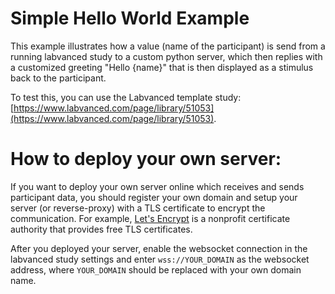 # Simple Hello World Example

This example illustrates how a value (name of the participant) is send from a running labvanced study to a custom python server, which then replies with a customized greeting "Hello {name}" that is then displayed as a stimulus back to the participant.

To test this, you can use the Labvanced template study: [https://www.labvanced.com/page/library/51053](https://www.labvanced.com/page/library/51053).

# How to deploy your own server:

If you want to deploy your own server online which receives and sends participant data, you should register your own domain and setup your server (or reverse-proxy) with a TLS certificate to encrypt the communication. For example, [Let's Encrypt](https://letsencrypt.org/) is a nonprofit certificate authority that provides free TLS certificates.

After you deployed your server, enable the websocket connection in the labvanced study settings and enter `wss://YOUR_DOMAIN` as the websocket address, where `YOUR_DOMAIN` should be replaced with your own domain name.